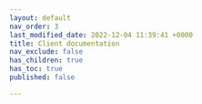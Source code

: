 ```yaml
---
layout: default
nav_order: 3
last_modified_date: 2022-12-04 11:39:41 +0000
title: Client documentation
nav_exclude: false
has_children: true
has_toc: true
published: false

---
```

